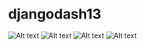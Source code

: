 djangodash13
============

![Alt text](https://raw.github.com/abhi3188/djangodash13/master/mails/static/images/1.png)
![Alt text](https://raw.github.com/abhi3188/djangodash13/master/mails/static/images/2.png)
![Alt text](https://raw.github.com/abhi3188/djangodash13/master/mails/static/images/3.png)
![Alt text](https://raw.github.com/abhi3188/djangodash13/master/mails/static/images/4.png)